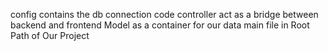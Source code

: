 config contains the db connection code
controller act as a bridge between backend and frontend
Model as a container for our data
main file in Root Path of Our Project
